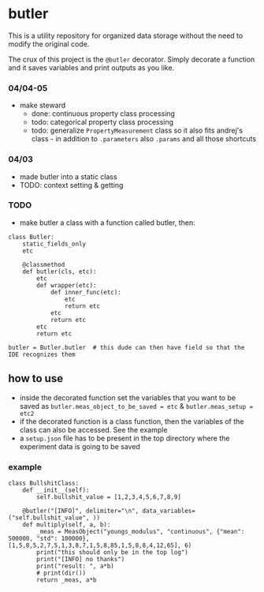 # butler
This is a utility repository for organized data storage without the need to modify the original code.

The crux of this project is the `@butler` decorator. Simply decorate a function and it saves variables and print outputs as you like.

### 04/04-05
- make steward
  - done: continuous property class processing
  - todo: categorical property class processing
  - todo: generalize `PropertyMeasurement` class so it also fits andrej's class - in addition to `.parameters` also `.params` and all those shortcuts

### 04/03
- made butler into a static class
- TODO: context setting & getting

### TODO
- make butler a class with a function called butler, then:
```
class Butler:
    static_fields_only
    etc
    
    @classmethod
    def butler(cls, etc):
        etc
        def wrapper(etc):
            def inner_func(etc):
                etc
                return etc
            etc
            return etc
        etc
        return etc

butler = Butler.butler  # this dude can then have field so that the IDE recognizes them
```

## how to use
- inside the decorated function set the variables that you want to be saved as `butler.meas_object_to_be_saved = etc` & `butler.meas_setup = etc2`
- if the decorated function is a class function, then the variables of the class can also be accessed. See the example
- a `setup.json` file has to be present in the top directory where the experiment data is going to be saved


### example
```
class BullshitClass:
    def __init__(self):
        self.bullshit_value = [1,2,3,4,5,6,7,8,9]

    @butler("[INFO]", delimiter="\n", data_variables=("self.bullshit_value", ))
    def multiply(self, a, b):
        _meas = MeasObject("youngs_modulus", "continuous", {"mean": 500000, "std": 100000}, [1,5,8,5,2,7,5,1,3,8,7,1,5,8,85,1,5,8,8,4,12,65], 6)
        print("this should only be in the top log")
        print("[INFO] no thanks")
        print("result: ", a*b)
        # print(dir())
        return _meas, a*b

```

